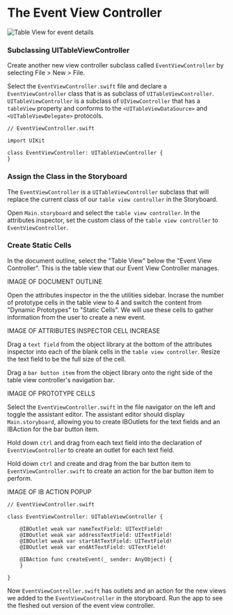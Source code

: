 # The Event View Controller

![Table View for event details](images/ios_app_skeleton_2.png)

### Subclassing UITableViewController

Create another new view controller subclass called `EventViewController` by selecting File > New > File.

Select the `EventViewController.swift` file and declare a `EventViewController` class that is as subclass of `UITableViewController`. `UITableViewController` is a subclass of `UIViewController` that has a `tableView` property and conforms to the `<UITableViewDataSource>` and `<UITableViewDelegate>` protocols.

	// EventViewController.swift
	
	import UIKit
	
	class EventViewController: UITableViewController {
	}
	
### Assign the Class in the Storyboard

The `EventViewController` is a `UITableViewController` subclass that will replace the current class of our `table view controller` in the Storyboard.

Open `Main.storyboard` and select the `table view controller`.
In the attributes inspector, set the custom class of the `table view controller` to `EventViewController`.

### Create Static Cells

In the document outline, select the "Table View" below the "Event View Controller". This is the table view that our Event View Controller manages.

IMAGE OF DOCUMENT OUTLINE

Open the attributes inspector in the the utilities sidebar. Incrase the number of prototype cells in the table view to 4 and switch the content from "Dynamic Prototypes" to "Static Cells". We will use these cells to gather information from the user to create a new event.

IMAGE OF ATTRIBUTES INSPECTOR CELL INCREASE

Drag a `text field` from the object library at the bottom of the attributes inspector into each of the blank cells in the `table view controller`. Resize the text field to be the full size of the cell.

Drag a `bar button item` from the object library onto the right side of the table view controller's navigation bar.

IMAGE OF PROTOTYPE CELLS

Select the `EventViewController.swift` in the file navigator on the left  and toggle the assistant editor. The assistant editor should display `Main.storyboard`, allowing you to create IBOutlets for the text fields and an IBAction for the bar button item. 

Hold down `ctrl` and drag from each text field into the declaration of `EventViewController` to create an outlet for each text field.

Hold down `ctrl` and create and drag from the bar button item to `EventViewController.swift` to create an action for the bar button item to perform.

IMAGE OF IB ACTION POPUP

	// EventViewController.swift

	class EventViewController: UITableViewController {
	
	    @IBOutlet weak var nameTextField: UITextField!
	    @IBOutlet weak var addressTextField: UITextField!
	    @IBOutlet weak var startAtTextField: UITextField!
	    @IBOutlet weak var endAtTextField: UITextField!
	
		@IBAction func createEvent(_ sender: AnyObject) {
    	}
    	
	}

Now `EventViewController.swift` has outlets and an action for the new views we added to the `EventViewController` in the storyboard. Run the app to see the fleshed out version of the 	event view controller.
